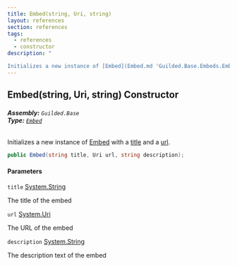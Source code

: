 ```yaml
---
title: Embed(string, Uri, string)
layout: references
section: references
tags:
  - references
  - constructor
description: "

Initializes a new instance of [Embed](Embed.md 'Guilded.Base.Embeds.Embed') with a [title](Embed.Embed(string,Uri,string).md#Guilded.Base.Embeds.Embed.Embed(string,Uri,string).title 'Guilded.Base.Embeds.Embed.Embed(string, Uri, string).title') and a [url](Embed.Embed(string,Uri,string).md#Guilded.Base.Embeds.Embed.Embed(string,Uri,string).url 'Guilded.Base.Embeds.Embed.Embed(string, Uri, string).url')."
---
```


## Embed(string, Uri, string) Constructor
###### **Assembly:** `Guilded.Base`<br/>**Type:** [`Embed`](Embed.md 'Guilded.Base.Embeds.Embed')

Initializes a new instance of [Embed](Embed.md 'Guilded.Base.Embeds.Embed') with a [title](Embed.Embed(string,Uri,string).md#Guilded.Base.Embeds.Embed.Embed(string,Uri,string).title 'Guilded.Base.Embeds.Embed.Embed(string, Uri, string).title') and a [url](Embed.Embed(string,Uri,string).md#Guilded.Base.Embeds.Embed.Embed(string,Uri,string).url 'Guilded.Base.Embeds.Embed.Embed(string, Uri, string).url').

```csharp
public Embed(string title, Uri url, string description);
```
#### Parameters

<a name='Guilded.Base.Embeds.Embed.Embed(string,Uri,string).title'></a>

`title` [System.String](https://docs.microsoft.com/en-us/dotnet/api/System.String 'System.String')

The title of the embed

<a name='Guilded.Base.Embeds.Embed.Embed(string,Uri,string).url'></a>

`url` [System.Uri](https://docs.microsoft.com/en-us/dotnet/api/System.Uri 'System.Uri')

The URL of the embed

<a name='Guilded.Base.Embeds.Embed.Embed(string,Uri,string).description'></a>

`description` [System.String](https://docs.microsoft.com/en-us/dotnet/api/System.String 'System.String')

The description text of the embed